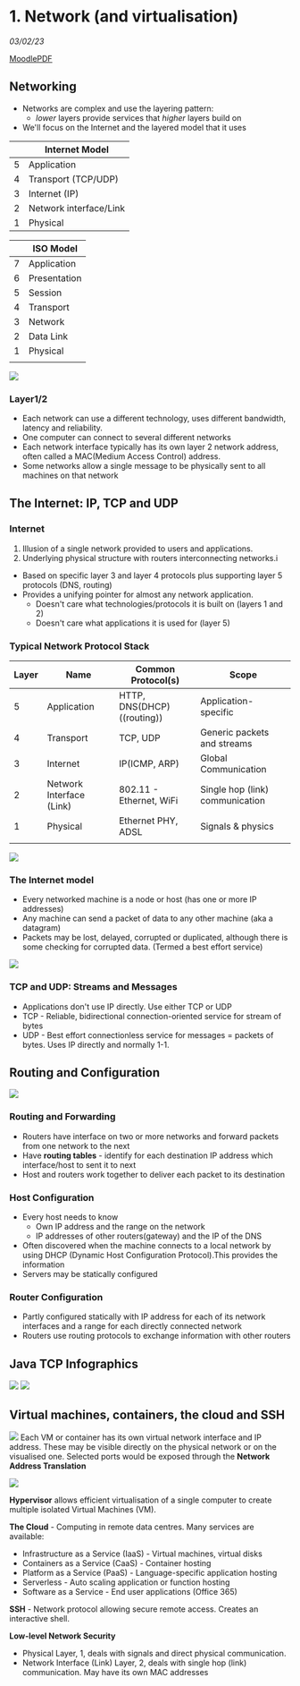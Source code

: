 # 1.  Network (and virtualisation)
_03/02/23_

[MoodlePDF](https://moodle.nottingham.ac.uk/pluginfile.php/9351635/mod_page/content/1/02%20Networking.pdf)
## Networking
- Networks are complex and use the layering pattern:
	- *lower* layers provide services that *higher* layers build on
- We'll focus on the Internet and the layered model that it uses

|     | Internet Model         |
| --- | ---------------------- |
| 5   | Application            |
| 4   | Transport (TCP/UDP)    |
| 3   | Internet (IP)          |
| 2   | Network interface/Link |
| 1   | Physical               |

|     | ISO Model    |
| --- | ------------ |
| 7   | Application  |
| 6   | Presentation |
| 5   | Session      |
| 4   | Transport    |
| 3   | Network      |
| 2   | Data Link    |
| 1   | Physical     |
|     |              |

![](../_resources/20230203112900.png)

### Layer1/2
- Each network can use a different technology, uses different bandwidth, latency and reliability.
- One computer can connect to several different networks
- Each network interface typically has its own layer 2 network address, often called a MAC(Medium Access Control) address.
- Some networks allow a single message to be physically sent to all machines on that network

## The Internet: IP, TCP and UDP
### Internet 
1. Illusion of a single network provided to users and applications. 
2. Underlying physical structure with routers interconnecting networks.i

- Based on specific layer 3 and layer 4 protocols plus supporting layer 5 protocols (DNS, routing)
- Provides a unifying pointer for almost any network application.
	- Doesn't care what technologies/protocols it is built on (layers 1 and 2)
	- Doesn't care what applications it is used for (layer 5)

### Typical Network Protocol Stack

| Layer | Name                     | Common Protocol(s)          | Scope                           |
| ----- | ------------------------ | --------------------------- | ------------------------------- |
| 5     | Application              | HTTP, DNS(DHCP) ((routing)) | Application-specific            |
| 4     | Transport                | TCP, UDP                    | Generic packets and streams     |
| 3     | Internet                 | IP(ICMP, ARP)               | Global Communication            |
| 2     | Network Interface (Link) | 802.11 - Ethernet, WiFi     | Single hop (link) communication |
| 1     | Physical                 | Ethernet PHY, ADSL          | Signals & physics               |
|       |                          |                             |                                 |

![](../_resources/20230203114228.png)

### The Internet model
- Every networked machine is a node or host (has one or more IP addresses)
- Any machine can send a packet of data to any other machine (aka a datagram)
- Packets may be lost, delayed, corrupted or duplicated, although there is some checking for corrupted data. (Termed a best effort service)

![](../_resources/20230203114514.png)

### TCP and UDP: Streams and Messages
- Applications don't use IP directly. Use either TCP or UDP
- TCP - Reliable, bidirectional connection-oriented service for stream of bytes
- UDP - Best effort connectionless service for messages = packets of bytes. Uses IP directly and normally 1-1.

## Routing and Configuration
![](../_resources/20230203121920.png)

### Routing and Forwarding
- Routers have interface on two or more networks and forward packets from one network to the next
- Have **routing tables** - identify for each destination IP address which interface/host to sent it to next
- Host and routers work together to deliver each packet to its destination

### Host Configuration
- Every host needs to know
	- Own IP address and the range on the network
	- IP addresses of other routers(gateway) and the IP of the DNS
- Often discovered when the machine connects to a local network by using DHCP (Dynamic Host Configuration Protocol).This provides the information
- Servers may be statically configured

### Router Configuration
- Partly configured statically with IP address for each of its network interfaces and a range for each directly connected network
- Routers use routing protocols to exchange information with other routers

## Java TCP Infographics
![](../_resources/20230203123215.png)
![](../_resources/20230203123229.png)

## Virtual machines, containers, the cloud and SSH
![](../_resources/20230203124335.png)
Each VM or container has its own virtual network interface and IP address. These may be visible directly on the physical network or on the visualised one. Selected ports would be exposed through the **Network Address Translation**


![](../_resources/20230203125140.png)

**Hypervisor** allows efficient virtualisation of a single computer to create multiple isolated Virtual Machines (VM).

**The Cloud** - Computing in remote data centres. Many services are available:
- Infrastructure as a Service (IaaS) - Virtual machines, virtual disks
- Containers as a Service (CaaS) - Container hosting
- Platform as a Service (PaaS) - Language-specific application hosting
- Serverless - Auto scaling application or function hosting
- Software as a Service - End user applications (Office 365)

**SSH** - Network protocol allowing secure remote access. Creates an interactive shell.

**Low-level Network Security** 
- Physical Layer, 1, deals with signals and direct physical communication. 
- Network Interface (Link) Layer, 2, deals with single hop (link) communication. May have its own MAC addresses

